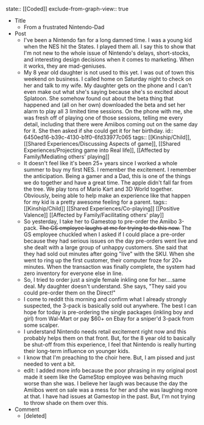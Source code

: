state:: [[Coded]]
exclude-from-graph-view:: true

- Title
  - From a frustrated Nintendo-Dad
- Post
  - I've been a Nintendo fan for a long damned time. I was a young kid when the NES hit the States. I played them all. I say this to show that I'm not new to the whole issue of Nintendo's delays, short-stocks, and interesting design decisions when it comes to marketing. When it works, they are mad-geniuses.
  - My 8 year old daughter is not used to this yet. I was out of town this weekend on business. I called home on Saturday night to check on her and talk to my wife. My daughter gets on the phone and I can't even make out what she's saying because she's so excited about Splatoon. She somehow found out about the beta thing that happened and (all on her own) downloaded the beta and set her alarm to play all 3 limited time sessions. On the phone with me, she was fresh off of playing one of those sessions, telling me every detail, including that there were Amiibos coming out on the same day for it. She then asked if she could get it for her birthday.
    id:: 6450ed16-b39c-4130-b1f0-6fd33977c065
    tags:: [[Kinship/Child]], [[Shared Experiences/Discussing Aspects of game]], [[Shared Experiences/Projecting game into Real life]], [[Affected by Family/Mediating others' playing]]
  - It doesn't feel like it's been 25+ years since I worked a whole summer to buy my first NES. I remember the excitement. I remember the anticipation. Being a gamer and a Dad, this is one of the things we do together and have a great time. The apple didn't fall far from the tree. We play tons of Mario Kart and 3D World together. Obviously, being able to help make an experience like that happen for my kid is a pretty awesome feeling for a parent.
    tags:: [[Kinship/Child]] [[Shared Experiences/Co-playing]] [[Positive Valence]] [[Affected by Family/Facilitating others' play]]
  - So yesterday, I take her to Gamestop to pre-order the Amiibo 3-pack. ~~The GS employee laughs at me for trying to do this now.~~ The GS employee chuckled when I asked if I could place a pre-order because they had serious issues on the day pre-orders went live and she dealt with a large group of unhappy customers. She said that they had sold out minutes after going "live" with the SKU. When she went to ring up the first customer, their computer froze for 20+ minutes. When the transaction was finally complete, the system had zero inventory for everyone else in line.
  - So, I tried to order just a single female inkling one for her....same deal. My daughter doesn't understand. She says, "They said you could pre-order them on the Direct!"
  - I come to reddit this morning and confirm what I already strongly suspected, the 3-pack is basically sold out anywhere. The best I can hope for today is pre-ordering the single packages (inkling boy and girl) from Wal-Mart or pay $60+ on Ebay for a sniper'd 3-pack from some scalper.
  - I understand Nintendo needs retail excitement right now and this probably helps them on that front. But, for the 8 year old to basically be shut-off from this experience, I feel that Nintendo is really hurting their long-term influence on younger kids.
  - I know that I'm preaching to the choir here. But, I am pissed and just needed to vent a bit.
  - edit: I added more info because the poor phrasing in my original post made it seem like the GameStop employee was behaving much worse than she was. I believe her laugh was because the day the Amiibos went on sale was a mess for her and she was laughing more at that. I have had issues at Gamestop in the past. But, I'm not trying to throw shade on them over this.
- Comment
  - [deleted]
